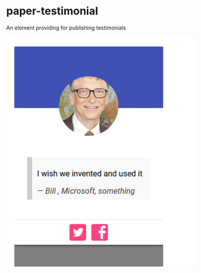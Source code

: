 # paper-testimonial

An element providing for publishing testimonials 

<div>
	<img src="https://raw.githubusercontent.com/PolymerEl/paper-testimonial/master/images/paper-testimonial.png" width="600"></img>
</div>




